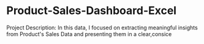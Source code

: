 # Product-Sales-Dashboard-Excel

Project Description: In this data, I focused on extracting meaningful insights from Product's Sales Data and presenting them in a clear,consice
